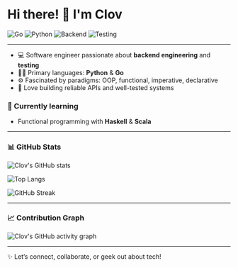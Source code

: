 # Hi there! 👋 I'm Clov

![Go](https://img.shields.io/badge/Go-00ADD8?logo=go&logoColor=white&style=for-the-badge)
![Python](https://img.shields.io/badge/Python-3776AB?logo=python&logoColor=white&style=for-the-badge)
![Backend](https://img.shields.io/badge/Backend%20Engineering-000000?style=for-the-badge&logo=fastapi&logoColor=white)
![Testing](https://img.shields.io/badge/Testing-34D058?style=for-the-badge&logo=pytest&logoColor=white)

---

- 💻 Software engineer passionate about **backend engineering** and **testing**  
- 🐍🦫 Primary languages: **Python** & **Go**  
- ⚙️ Fascinated by paradigms: OOP, functional, imperative, declarative  
- 🚀 Love building reliable APIs and well-tested systems  

### 🌱 Currently learning
- Functional programming with **Haskell** & **Scala**  

---

### 📊 GitHub Stats  

![Clov's GitHub stats](https://github-readme-stats.vercel.app/api?username=clovisphere&show_icons=true&theme=tokyonight&hide=prs,issues,contribs)  

![Top Langs](https://github-readme-stats.vercel.app/api/top-langs/?username=clovisphere&layout=compact&theme=tokyonight)   

![GitHub Streak](https://github-readme-streak-stats.herokuapp.com/?user=clovisphere&theme=tokyonight)  

---

### 📈 Contribution Graph  

![Clov's GitHub activity graph](https://github-readme-activity-graph.vercel.app/graph?username=clovisphere&theme=tokyo-night)  

---

✨ Let’s connect, collaborate, or geek out about tech!





